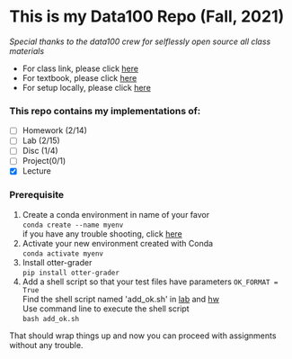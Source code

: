 # This is my Data100 Repo (Fall, 2021)

*Special thanks to the data100 crew for selflessly open source all class materials*

* For class link, please click [here](https://ds100.org/fa21/)
* For textbook, please click [here](https://www.textbook.ds100.org/)
* For setup locally, please click [here](https://ds100.org/fa21/setup/)

### This repo contains my implementations of:
- [ ] Homework (2/14)
- [ ] Lab (2/15)
- [ ] Disc (1/4)
- [ ] Project(0/1)
- [x] Lecture

### Prerequisite
1. Create a conda environment in name of your favor\
`conda create --name myenv`\
if you have any trouble shooting, click [here](https://conda.io/projects/conda/en/latest/user-guide/tasks/manage-environments.html#creating-an-environment-with-commands)
2. Activate your new environment created with Conda\
`conda activate myenv`
3. Install otter-grader\
`pip install otter-grader`
4. Add a shell script so that your test files have parameters `OK_FORMAT = True`\
Find the shell script named 'add_ok.sh' in [lab](https://github.com/baichuanzhou/data100/tree/master/lab) and [hw](https://github.com/baichuanzhou/data100/tree/master/hw)\
Use command line to execute the shell script\
`bash add_ok.sh`

That should wrap things up and now you can proceed with assignments without any trouble.


